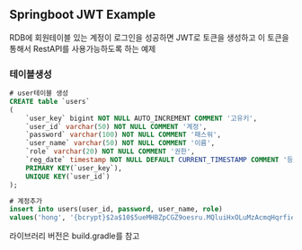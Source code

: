 ## Springboot JWT Example

RDB에 회원테이블 있는 계정이 로그인을 성공하면 JWT로 토큰을 생성하고 이 토큰을 통해서 RestAPI를 사용가능하도록 하는 예제

###  테이블생성 

```sql
# user테이블 생성
CREATE table `users`
(
    `user_key` bigint NOT NULL AUTO_INCREMENT COMMENT '고유키',
    `user_id` varchar(50) NOT NULL COMMENT '계정',
    `password` varchar(100) NOT NULL COMMENT '패스워',
    `user_name` varchar(50) NOT NULL COMMENT '이름',
    `role` varchar(20) NOT NULL COMMENT '권한',
    `reg_date` timestamp NOT NULL DEFAULT CURRENT_TIMESTAMP COMMENT '등록일' ,
    PRIMARY KEY(`user_key`),
    UNIQUE KEY(`user_id`)
);

# 계정추가 
insert into users(user_id, password, user_name, role)
values('hong', '{bcrypt}$2a$10$5ueMHBZpCGZ9oesru.MQluiHxOLuMzAcmqHqrfier3ILUCxhiXNBm', '홍길동', 'ADMIN_ROLE');
```
라이브러리 버전은 build.gradle를 참고



